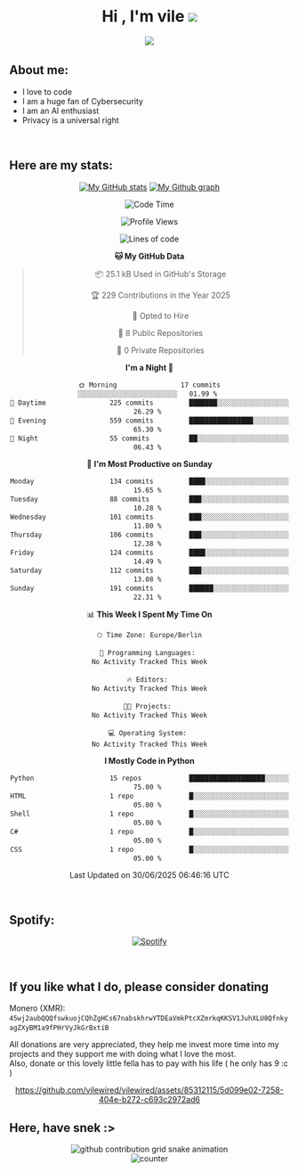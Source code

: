 <h1 align="center">Hi , I'm vile <img src="https://media.giphy.com/media/hvRJCLFzcasrR4ia7z/giphy.gif" width="35"></h1>
<p align="center">
  <a href="https://github.com/viledissociation"><img src="https://readme-typing-svg.demolab.com?font=Roboto+Mono&weight=300&size=28&duration=4000&pause=100&color=C109F7&center=true&vCenter=true&width=580&height=127&lines=I'm+a+programmer;I'm+an+AI+enthusiast;I'm+a+big+fan+of+Neural+Networks;I'm+interested+in+Computer+Science;I+love+Cybersecurity;By+the+way+I+use+Arch+%F0%9F%92%80"></a>
</p>

## About me:

- I love to code
- I am a huge fan of Cybersecurity
- I am an AI enthusiast
- Privacy is a universal right

<br>

## Here are my stats:

<div align="center">
    
 [![My GitHub stats](https://github-readme-stats.vercel.app/api?username=vilewired&count_private=true&show_icons=true&theme=rose_pine)](https://github.com/vilewired)
 [![My Github graph](http://github-profile-summary-cards.vercel.app/api/cards/profile-details?username=vilewired&theme=rose_pine)](https://github.com/vilewired)

<!--START_SECTION:waka-->
![Code Time](http://img.shields.io/badge/Code%20Time-438%20hrs%207%20mins-blue)

![Profile Views](http://img.shields.io/badge/Profile%20Views-0-blue)

![Lines of code](https://img.shields.io/badge/From%20Hello%20World%20I%27ve%20Written-87.6%20thousand%20lines%20of%20code-blue)

**🐱 My GitHub Data** 

> 📦 25.1 kB Used in GitHub's Storage 
 > 
> 🏆 229 Contributions in the Year 2025
 > 
> 💼 Opted to Hire
 > 
> 📜 8 Public Repositories 
 > 
> 🔑 0 Private Repositories 
 > 
**I'm a Night 🦉** 

```text
🌞 Morning                17 commits          ░░░░░░░░░░░░░░░░░░░░░░░░░   01.99 % 
🌆 Daytime                225 commits         ███████░░░░░░░░░░░░░░░░░░   26.29 % 
🌃 Evening                559 commits         ████████████████░░░░░░░░░   65.30 % 
🌙 Night                  55 commits          ██░░░░░░░░░░░░░░░░░░░░░░░   06.43 % 
```
📅 **I'm Most Productive on Sunday** 

```text
Monday                   134 commits         ████░░░░░░░░░░░░░░░░░░░░░   15.65 % 
Tuesday                  88 commits          ███░░░░░░░░░░░░░░░░░░░░░░   10.28 % 
Wednesday                101 commits         ███░░░░░░░░░░░░░░░░░░░░░░   11.80 % 
Thursday                 106 commits         ███░░░░░░░░░░░░░░░░░░░░░░   12.38 % 
Friday                   124 commits         ████░░░░░░░░░░░░░░░░░░░░░   14.49 % 
Saturday                 112 commits         ███░░░░░░░░░░░░░░░░░░░░░░   13.08 % 
Sunday                   191 commits         ██████░░░░░░░░░░░░░░░░░░░   22.31 % 
```


📊 **This Week I Spent My Time On** 

```text
🕑︎ Time Zone: Europe/Berlin

💬 Programming Languages: 
No Activity Tracked This Week

🔥 Editors: 
No Activity Tracked This Week

🐱‍💻 Projects: 
No Activity Tracked This Week

💻 Operating System: 
No Activity Tracked This Week
```

**I Mostly Code in Python** 

```text
Python                   15 repos            ███████████████████░░░░░░   75.00 % 
HTML                     1 repo              █░░░░░░░░░░░░░░░░░░░░░░░░   05.00 % 
Shell                    1 repo              █░░░░░░░░░░░░░░░░░░░░░░░░   05.00 % 
C#                       1 repo              █░░░░░░░░░░░░░░░░░░░░░░░░   05.00 % 
CSS                      1 repo              █░░░░░░░░░░░░░░░░░░░░░░░░   05.00 % 
```




 Last Updated on 30/06/2025 06:46:16 UTC
<!--END_SECTION:waka-->
</div>
<br>

## Spotify:

<div align="center">

[![Spotify](https://whois-hoeless.vercel.app/api/spotify?background_color=0d1117&border_color=090d13)](https://open.spotify.com/user/heanchenhorst)
</div>

<br>

## If you like what I do, please consider donating

Monero (XMR): ```45wj2aubQQQfswkuojCQhZgHCs67nabskhrwYTDEaVmkPtcXZmrkqKKSV1JuhXLU8QfnkyagZXyBM1a9fPHrVyJkGrBxtiB```

All donations are very appreciated, they help me invest more time into my projects and they support me with doing what I love the most.  
Also, donate or this lovely little fella has to pay with his life (  he only has 9 :c  )

<div align="center">


https://github.com/vilewired/vilewired/assets/85312115/5d099e02-7258-404e-b272-c693c2972ad6


</div>

## Here, have snek :>
<div align="center">
<picture>
  <source media="(prefers-color-scheme: dark)" srcset="https://raw.githubusercontent.com/vilewired/vilewired/output/github-contribution-grid-snake-dark.svg">
  <source media="(prefers-color-scheme: light)" srcset="https://raw.githubusercontent.com/vilewired/vilewired/output/github-contribution-grid-snake.svg">
  <img alt="github contribution grid snake animation" src="https://raw.githubusercontent.com/vilewired/vilewired/output/github-contribution-grid-snake.svg">
</div>

<div align="center">
  <img src="https://moe-counter.glitch.me/get/@hoeless_count?theme=rule34" alt="counter" />
</div>
